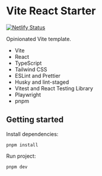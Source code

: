 # Vite React Starter

[![Netlify Status](https://api.netlify.com/api/v1/badges/558554c3-01c7-4fdf-89be-768eb568d2cf/deploy-status)](https://app.netlify.com/sites/candid-youtiao-9f651e/deploys)

Opinionated Vite template.

- Vite
- React
- TypeScript
- Tailwind CSS
- ESLint and Prettier
- Husky and lint-staged
- Vitest and React Testing Library
- Playwright
- pnpm

## Getting started

Install dependencies:

```
pnpm install
```

Run project:

```
pnpm dev
```
